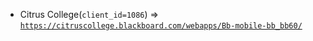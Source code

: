  - Citrus College(`client_id=1086`) => [`https://citruscollege.blackboard.com/webapps/Bb-mobile-bb_bb60/`](https://citruscollege.blackboard.com/webapps/Bb-mobile-bb_bb60/)
